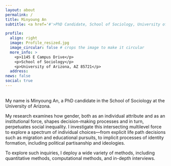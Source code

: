 ```yaml
---
layout: about
permalink: /
title: Minyoung An
subtitle: <a href='#'>PhD Candidate, School of Sociology, University of Arizona</a>. /

profile:
  align: right
  image: Profile_resized.jpg
  image_circular: false # crops the image to make it circular
  more_info: >
    <p>1145 E Campus Drive</p>
    <p>School of Sociology</p>
    <p>University of Arizona, AZ 85721</p>
  address: 
news: false
social: true
---
```

<br>
My name is Minyoung An, a PhD candidate in the School of Sociology at the University of Arizona. 

My research examines how gender, both as an individual attribute and as an institutional force, shapes decision-making processes and in turn, perpetuates social inequality. I investigate this intersecting multilevel force to explore a spectrum of individual choices—from explicit life path decisions such as migration and educational pursuits, to implicit processes of identity formation, including political partisanship and ideologies. 

To explore such inquiries, I deploy a wide variety of methods, including quantitative methods, computational methods, and in-depth interviews.
